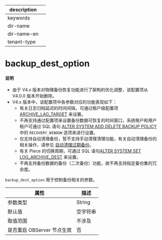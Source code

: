 |description||
|---|---|
|keywords||
|dir-name||
|dir-name-en||
|tenant-type||

# backup_dest_option

<main id="notice" type='explain'>
<h4>说明</h4>
<ul>
<li>由于 V4.x 版本对物理备份恢复功能进行了架构的优化调整，该配置项从 V4.0.0 版本开始删除。</li>
<li>V4.x 版本中，该配置项中各参数对应的功能表现如下：
<ul><li>有关日志归档延迟的时间间隔，可通过租户级配置项 <a href="../400.tenant-level-configuration-items/7200.archive_lag_target.md">ARCHIVE_LAG_TARGET</a> 来设置。</li>
<li>不再支持通过配置项来设置备份数据可恢复的时间窗口，系统租户和用户租户可通过 SQL 语句 <a href="../../../500.sql-reference/100.sql-syntax/100.system-tenants/200.alter-system/1600.delete-backup.md">ALTER SYSTEM ADD DELETE BACKUP POLICY</a> 中的 <code>RECOVERY_WINDOW</code> 选项来进行设置。</li>
<li>仅支持自动清理备份，暂不支持手动清理清理功能，有关自动清理备份的相关操作，请参见 <a href="../../../../600.manage/600.backup-and-recovery/500.clear-backup-data/100.cleaning-up-backed-up-data-automatically.md">自动清理过期备份</a>。</li>
<li>有关 Piece 的切换周期，可通过 SQL 语句<a href="../../../500.sql-reference/100.sql-syntax/100.system-tenants/200.alter-system/150.set-log-archive-dest.md">ALTER SYSTEM SET LOG_ARCHIVE_DEST</a> 来设置。</li>
<li>不再支持备份数据的备份（二次备份）功能，故不再支持指定备份集的冗余度。</li></ul>
</li></ul>
</main>

`backup_dest_option` 用于控制备份相关的参数。


|        属性        |  描述   |
|------------------|-------|
| 参数类型             | String |
| 默认值              | 空字符串  |
| 取值范围             | 不涉及   |
| 是否重启 OBServer 节点生效 | 否     |
